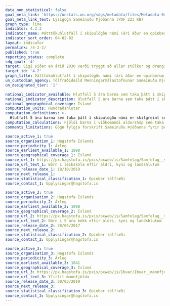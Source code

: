 ```yaml
---
data_non_statistical: false
goal_meta_link: 'https://unstats.un.org/sdgs/metadata/files/Metadata-04-02-02.pdf '
goal_meta_link_text: Lýsigögn Sameinuðu Þjóðanna (PDF 223 KB)
graph_type: line
indicator: 4.2.2
indicator_name: Þátttökuhlutfall í skipulögðu námi (ári áður en opinberum aldri til grunnskólanáms er náð), eftir kyni.
indicator_sort_order: 04-02-02
layout: indicator
permalink: /4-2-2/
published: true
reporting_status: complete
sdg_goal: '4'
target: Eigi síðar en árið 2030 verði tryggt að allar stúlkur og drengir eigi þess kost að þroskast og dafna frá unga aldri, fá umönnun og leikskólamenntun til að búa þau undir grunnskóla.  
target_id: '4.2'
graph_title: Þátttökuhlutfall í skipulögðu námi (ári áður en opinberum aldri til grunnskólanáms er náð), eftir kyni.
un_custodian_agency: Tölfræðideild Menningarmálastofnunar Sameinuðu Þjóðanna (UNESCO-UIS)
un_designated_tier: '1'

national_indicator_available: Hlutfall 5 ára barna sem taka þátt í skipulögðu námi  
national_indicator_description: Hlutfall 5 ára barna sem taka þátt í skipulögðu námi (á leikskóla eða grunnskóla)
national_geographical_coverage: Ísland
computation_units: Hundraðshlutar 
computation_definitions: >-
  Hlutfall 5 ára barna sem taka þátt í skipulögðu námi er skilgreint sem hlutfall barna á 5 aldursári sem taka þátt í skipulögðu skólastarfi í leikskóla eða grunnskóla. 
computation_calculations: Fjöldi barna í viðkomandi aldurshóp sem taka þátt í skipulögðu námi er birt sem hlutfall af heildarfjölda barna í þeim aldurshóp.
comments_limitations: Gögn fylgja forskrift Sameinuðu Þjóðanna fyrir þennan mælikvarða. Þessi mælikvarði var fundinn í samstarfi við málefnasérfræðinga

source_active_1: true
source_organisation_1: Hagstofa Íslands
source_periodicity_1: Árleg
source_earliest_available_1: 1998
source_geographical_coverage_1: Ísland 
source_url_1: https://px.hagstofa.is/pxis/pxweb/is/Samfelag/Samfelag__skolamal__1_leikskolastig__0_lsNemendur/SKO01101.px
source_url_text_1: Börn í leikskóla eftir aldri, kyni og landshlutum 
source_release_date_1: 18/10/2019
source_next_release_1: 
source_statistical_classification_1: Opinber tölfræði
source_contact_1: Upplysingar@hagstofa.is

source_active_2: true
source_organisation_2: Hagstofa Íslands
source_periodicity_2: Árleg
source_earliest_available_2: 1998
source_geographical_coverage_2: Ísland
source_url_2: https://px.hagstofa.is/pxis/pxweb/is/Samfelag/Samfelag__skolamal__2_grunnskolastig__0_gsNemendur/SKO02104.px
source_url_text_2: Börn í 5 ára bekk eftir aldri, kyni og landshlutum 
source_release_date_2: 28/04/2017
source_next_release_2: 
source_statistical_classification_2: Opinber tölfræði
source_contact_2: Upplysingar@hagstofa.is

source_active_3: true
source_organisation_3: Hagstofa Íslands
source_periodicity_3: Árleg
source_earliest_available_3: 1841
source_geographical_coverage_3: Ísland
source_url_3: https://px.hagstofa.is/pxis/pxweb/is/Ibuar/Ibuar__mannfjoldi__1_yfirlit__Yfirlit_mannfjolda/MAN00101.px
source_url_text_3: Yfirlit mannfjölda
source_release_date_3: 20/03/2019
source_next_release_3: 
source_statistical_classification_3: Opinber tölfræði
source_contact_3: Upplysingar@hagstofa.is
---
```

